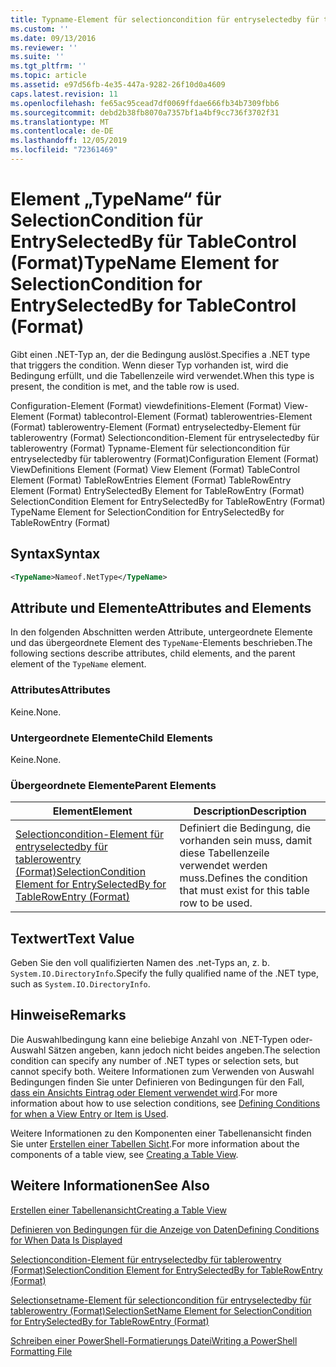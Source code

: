 ```yaml
---
title: Typname-Element für selectioncondition für entryselectedby für tablecontrol (Format) | Microsoft-Dokumentation
ms.custom: ''
ms.date: 09/13/2016
ms.reviewer: ''
ms.suite: ''
ms.tgt_pltfrm: ''
ms.topic: article
ms.assetid: e97d56fb-4e35-447a-9282-26f10d0a4609
caps.latest.revision: 11
ms.openlocfilehash: fe65ac95cead7df0069ffdae666fb34b7309fbb6
ms.sourcegitcommit: debd2b38fb8070a7357bf1a4bf9cc736f3702f31
ms.translationtype: MT
ms.contentlocale: de-DE
ms.lasthandoff: 12/05/2019
ms.locfileid: "72361469"
---
```

# <a name="typename-element-for-selectioncondition-for-entryselectedby-for-tablecontrol-format"></a><span data-ttu-id="7df68-102">Element „TypeName“ für SelectionCondition für EntrySelectedBy für TableControl (Format)</span><span class="sxs-lookup"><span data-stu-id="7df68-102">TypeName Element for SelectionCondition for EntrySelectedBy for TableControl (Format)</span></span>

<span data-ttu-id="7df68-103">Gibt einen .NET-Typ an, der die Bedingung auslöst.</span><span class="sxs-lookup"><span data-stu-id="7df68-103">Specifies a .NET type that triggers the condition.</span></span> <span data-ttu-id="7df68-104">Wenn dieser Typ vorhanden ist, wird die Bedingung erfüllt, und die Tabellenzeile wird verwendet.</span><span class="sxs-lookup"><span data-stu-id="7df68-104">When this type is present, the condition is met, and the table row is used.</span></span>

<span data-ttu-id="7df68-105">Configuration-Element (Format) viewdefinitions-Element (Format) View-Element (Format) tablecontrol-Element (Format) tablerowentries-Element (Format) tablerowentry-Element (Format) entryselectedby-Element für tablerowentry (Format) Selectioncondition-Element für entryselectedby für tablerowentry (Format) Typname-Element für selectioncondition für entryselectedby für tablerowentry (Format)</span><span class="sxs-lookup"><span data-stu-id="7df68-105">Configuration Element (Format) ViewDefinitions Element (Format) View Element (Format) TableControl Element (Format) TableRowEntries Element (Format) TableRowEntry Element (Format) EntrySelectedBy Element for TableRowEntry (Format) SelectionCondition Element for EntrySelectedBy for TableRowEntry (Format) TypeName Element for SelectionCondition for EntrySelectedBy for TableRowEntry (Format)</span></span>

## <a name="syntax"></a><span data-ttu-id="7df68-106">Syntax</span><span class="sxs-lookup"><span data-stu-id="7df68-106">Syntax</span></span>

```xml
<TypeName>Nameof.NetType</TypeName>
```

## <a name="attributes-and-elements"></a><span data-ttu-id="7df68-107">Attribute und Elemente</span><span class="sxs-lookup"><span data-stu-id="7df68-107">Attributes and Elements</span></span>

<span data-ttu-id="7df68-108">In den folgenden Abschnitten werden Attribute, untergeordnete Elemente und das übergeordnete Element des `TypeName`-Elements beschrieben.</span><span class="sxs-lookup"><span data-stu-id="7df68-108">The following sections describe attributes, child elements, and the parent element of the `TypeName` element.</span></span>

### <a name="attributes"></a><span data-ttu-id="7df68-109">Attributes</span><span class="sxs-lookup"><span data-stu-id="7df68-109">Attributes</span></span>

<span data-ttu-id="7df68-110">Keine.</span><span class="sxs-lookup"><span data-stu-id="7df68-110">None.</span></span>

### <a name="child-elements"></a><span data-ttu-id="7df68-111">Untergeordnete Elemente</span><span class="sxs-lookup"><span data-stu-id="7df68-111">Child Elements</span></span>

<span data-ttu-id="7df68-112">Keine.</span><span class="sxs-lookup"><span data-stu-id="7df68-112">None.</span></span>

### <a name="parent-elements"></a><span data-ttu-id="7df68-113">Übergeordnete Elemente</span><span class="sxs-lookup"><span data-stu-id="7df68-113">Parent Elements</span></span>

|<span data-ttu-id="7df68-114">Element</span><span class="sxs-lookup"><span data-stu-id="7df68-114">Element</span></span>|<span data-ttu-id="7df68-115">Description</span><span class="sxs-lookup"><span data-stu-id="7df68-115">Description</span></span>|
|-------------|-----------------|
|[<span data-ttu-id="7df68-116">Selectioncondition-Element für entryselectedby für tablerowentry (Format)</span><span class="sxs-lookup"><span data-stu-id="7df68-116">SelectionCondition Element for EntrySelectedBy for TableRowEntry (Format)</span></span>](./selectioncondition-element-for-entryselectedby-for-tablecontrol-format.md)|<span data-ttu-id="7df68-117">Definiert die Bedingung, die vorhanden sein muss, damit diese Tabellenzeile verwendet werden muss.</span><span class="sxs-lookup"><span data-stu-id="7df68-117">Defines the condition that must exist for this table row to be used.</span></span>|

## <a name="text-value"></a><span data-ttu-id="7df68-118">Textwert</span><span class="sxs-lookup"><span data-stu-id="7df68-118">Text Value</span></span>

<span data-ttu-id="7df68-119">Geben Sie den voll qualifizierten Namen des .net-Typs an, z. b. `System.IO.DirectoryInfo`.</span><span class="sxs-lookup"><span data-stu-id="7df68-119">Specify the fully qualified name of the .NET type, such as `System.IO.DirectoryInfo`.</span></span>

## <a name="remarks"></a><span data-ttu-id="7df68-120">Hinweise</span><span class="sxs-lookup"><span data-stu-id="7df68-120">Remarks</span></span>

<span data-ttu-id="7df68-121">Die Auswahlbedingung kann eine beliebige Anzahl von .NET-Typen oder-Auswahl Sätzen angeben, kann jedoch nicht beides angeben.</span><span class="sxs-lookup"><span data-stu-id="7df68-121">The selection condition can specify any number of .NET types or selection sets, but cannot specify both.</span></span> <span data-ttu-id="7df68-122">Weitere Informationen zum Verwenden von Auswahl Bedingungen finden Sie unter Definieren von Bedingungen für den Fall, [dass ein Ansichts Eintrag oder Element verwendet wird](./defining-conditions-for-displaying-data.md).</span><span class="sxs-lookup"><span data-stu-id="7df68-122">For more information about how to use selection conditions, see [Defining Conditions for when a View Entry or Item is Used](./defining-conditions-for-displaying-data.md).</span></span>

<span data-ttu-id="7df68-123">Weitere Informationen zu den Komponenten einer Tabellenansicht finden Sie unter [Erstellen einer Tabellen Sicht](./creating-a-table-view.md).</span><span class="sxs-lookup"><span data-stu-id="7df68-123">For more information about the components of a table view, see [Creating a Table View](./creating-a-table-view.md).</span></span>

## <a name="see-also"></a><span data-ttu-id="7df68-124">Weitere Informationen</span><span class="sxs-lookup"><span data-stu-id="7df68-124">See Also</span></span>

[<span data-ttu-id="7df68-125">Erstellen einer Tabellenansicht</span><span class="sxs-lookup"><span data-stu-id="7df68-125">Creating a Table View</span></span>](./creating-a-table-view.md)

[<span data-ttu-id="7df68-126">Definieren von Bedingungen für die Anzeige von Daten</span><span class="sxs-lookup"><span data-stu-id="7df68-126">Defining Conditions for When Data Is Displayed</span></span>](./defining-conditions-for-displaying-data.md)

[<span data-ttu-id="7df68-127">Selectioncondition-Element für entryselectedby für tablerowentry (Format)</span><span class="sxs-lookup"><span data-stu-id="7df68-127">SelectionCondition Element for EntrySelectedBy for TableRowEntry (Format)</span></span>](./selectioncondition-element-for-entryselectedby-for-tablecontrol-format.md)

[<span data-ttu-id="7df68-128">Selectionsetname-Element für selectioncondition für entryselectedby für tablerowentry (Format)</span><span class="sxs-lookup"><span data-stu-id="7df68-128">SelectionSetName Element for SelectionCondition for EntrySelectedBy for TableRowEntry (Format)</span></span>](./selectionsetname-element-for-selectioncondition-for-entryselectedby-for-tablecontrol-format.md)

[<span data-ttu-id="7df68-129">Schreiben einer PowerShell-Formatierungs Datei</span><span class="sxs-lookup"><span data-stu-id="7df68-129">Writing a PowerShell Formatting File</span></span>](./writing-a-powershell-formatting-file.md)
